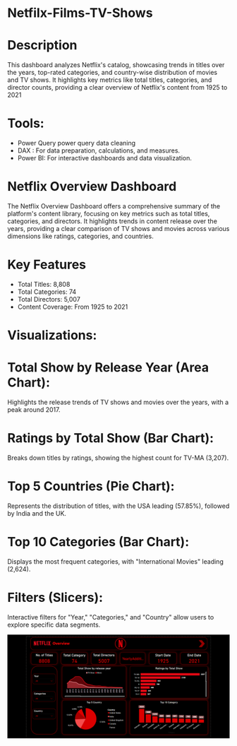 # Netfilx-Films-TV-Shows

# Description

This dashboard analyzes Netflix's catalog, showcasing trends in titles over the years, top-rated categories, and country-wise distribution of movies and TV shows. It highlights key metrics like total titles, categories, and director counts, providing a clear overview of Netflix's content from 1925 to 2021

# Tools:
- Power Query power query data cleaning
- DAX : For data preparation, calculations, and measures.
- Power BI: For interactive dashboards and data visualization.



# Netflix Overview Dashboard
The Netflix Overview Dashboard offers a comprehensive summary of the platform's content library, focusing on key metrics such as total titles, categories, and directors. It highlights trends in content release over the years, providing a clear comparison of TV shows and movies across various dimensions like ratings, categories, and countries.



# Key Features

- Total Titles: 8,808
- Total Categories: 74
- Total Directors: 5,007
- Content Coverage: From 1925 to 2021


# Visualizations:

# Total Show by Release Year (Area Chart):
Highlights the release trends of TV shows and movies over the years, with a peak around 2017.

# Ratings by Total Show (Bar Chart):
Breaks down titles by ratings, showing the highest count for TV-MA (3,207).

# Top 5 Countries (Pie Chart):
Represents the distribution of titles, with the USA leading (57.85%), followed by India and the UK.

# Top 10 Categories (Bar Chart):
Displays the most frequent categories, with "International Movies" leading (2,624).

# Filters (Slicers):
Interactive filters for "Year," "Categories," and "Country" allow users to explore specific data segments.


![Overview_Page.png](Overview_Page.png)
















